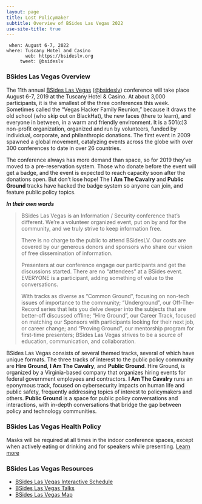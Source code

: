 ```yaml
---
layout: page
title: Lost Policymaker
subtitle: Overview of BSides Las Vegas 2022
use-site-title: true
---
```


```
 when: August 6-7, 2022
where: Tuscany Hotel and Casino
       web: https://bsideslv.org
     tweet: @bsideslv
```

### BSides Las Vegas Overview

The 11th annual [BSides Las Vegas](https://bsideslv.org) ([@bsideslv](https://twitter.com/bsideslv)) conference will take place August 6-7, 2019 at the Tuscany Hotel & Casino. At about 3,000 participants, it is the smallest of the three conferences this week. Sometimes called the “Vegas Hacker Family Reunion,” because it draws the old school (who skip out on BlackHat), the new faces (there to learn), and everyone in between, in a warm and friendly environment. It is a 501(c)3 non-profit organization, organized and run by volunteers, funded by individual, corporate, and philanthropic donations. The first event in 2009 spawned a global movement, catalyzing events across the globe with over 300 conferences to date in over 26 countries.

The conference always has more demand than space, so for 2019 they’ve moved to a pre-reservation system. Those who donate before the event will get a badge, and the event is expected to reach capacity soon after the donations open. But don’t lose hope! The **I Am The Cavalry** and **Public Ground** tracks have hacked the badge system so anyone can join, and feature public policy topics.

***In their own words***
>BSides Las Vegas is an Information / Security conference that’s different. We’re a volunteer organized event, put on by and for the community, and we truly strive to keep information free.
>
>There is no charge to the public to attend BSidesLV. Our costs are covered by our generous donors and sponsors who share our vision of free dissemination of information.
>
>Presenters at our conference engage our participants and get the discussions started. There are no “attendees” at a BSides event. EVERYONE is a participant, adding something of value to the conversations.
>
>With tracks as diverse as “Common Ground”, focusing on non-tech issues of importance to the community; “Underground”, our Off-The-Record series that lets you delve deeper into the subjects that are better-off discussed offline; “Hire Ground”, our Career Track, focused on matching our Sponsors with participants looking for their next job, or career change; and “Proving Ground”, our mentorship program for first-time presenters; BSides Las Vegas strives to be a source of education, communication, and collaboration.

BSides Las Vegas consists of several themed tracks, several of which have unique formats. The three tracks of interest to the public policy community are **Hire Ground**, **I Am The Cavalry**, and **Public Ground**. Hire Ground, is organized by a Virginia-based company that organizes hiring events for federal government employees and contractors. **I Am The Cavalry** runs an eponymous track, focused on cybersecurity impacts on human life and public safety, frequently addressing topics of interest to policymakers and others. **Public Ground** is a space for public policy conversations and interactions, with in-depth conversations that bridge the gap between policy and technology communities.

### BSides Las Vegas Health Policy
Masks will be required at all times in the indoor conference spaces, except when actively eating or drinking and for speakers while presenting. [Learn more](https://bsideslv.org/covid)

### BSides Las Vegas Resources
* [BSides Las Vegas Interactive Schedule](https://bsideslv.org/schedule)
* [BSides Las Vegas Talks](https://www.bsideslv.org/talks)
* [BSides Las Vegas Map](https://bsideslv.org/assets/bsideslv.map.2022.pdf)
